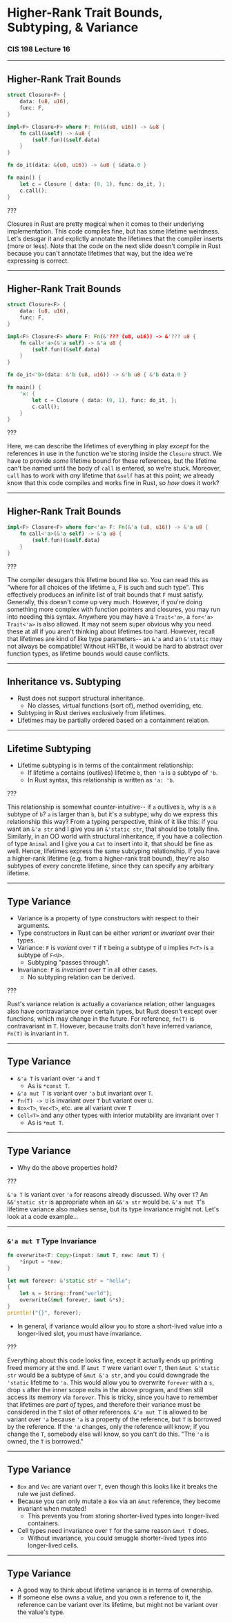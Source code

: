 # Higher-Rank Trait Bounds, Subtyping, & Variance

### CIS 198 Lecture 16

---
## Higher-Rank Trait Bounds

```rust
struct Closure<F> {
    data: (u8, u16),
    func: F,
}

impl<F> Closure<F> where F: Fn(&(u8, u16)) -> &u8 {
    fn call(&self) -> &u8 {
        (self.fun)(&self.data)
    }
}

fn do_it(data: &(u8, u16)) -> &u8 { &data.0 }

fn main() {
    let c = Closure { data: (0, 1), func: do_it, };
    c.call();
}
```

???

Closures in Rust are pretty magical when it comes to their underlying implementation. This code
compiles fine, but has some lifetime weirdness. Let's desugar it and explictly annotate the lifetimes
that the compiler inserts (more or less). Note that the code on the next slide doesn't compile in
Rust because you can't annotate lifetimes that way, but the idea we're expressing is correct.

---
## Higher-Rank Trait Bounds

```rust
struct Closure<F> {
    data: (u8, u16),
    func: F,
}

impl<F> Closure<F> where F: Fn(&'??? (u8, u16)) -> &'??? u8 {
    fn call<'a>(&'a self) -> &'a u8 {
        (self.fun)(&self.data)
    }
}

fn do_it<'b>(data: &'b (u8, u16)) -> &'b u8 { &'b data.0 }

fn main() {
    'x: {
        let c = Closure { data: (0, 1), func: do_it, };
        c.call();
    }
}
```

???

Here, we can describe the lifetimes of everything in play _except_ for the references in use in the
function we're storing inside the `Closure` struct. We have to provide _some_ lifetime bound for these
references, but the lifetime can't be named until the body of `call` is entered, so we're stuck.
Moreover, `call` has to work with _any_ lifetime that `&self` has at this point; we already know that
this code compiles and works fine in Rust, so _how_ does it work?

---
## Higher-Rank Trait Bounds

```rust
impl<F> Closure<F> where for<'a> F: Fn(&'a (u8, u16)) -> &'a u8 {
    fn call<'a>(&'a self) -> &'a u8 {
        (self.fun)(&self.data)
    }
}

```

???

The compiler desugars this lifetime bound like so. You can read this as "where for all choices of
the lifetime `a`, F is such and such type". This effectively produces an infinite list of trait bounds
that `F` must satisfy. Generally, this doesn't come up very much. However, if you're doing something
more complex with function pointers and closures, you may run into needing this syntax. Anywhere you
may have a `Trait<'a>`, a `for<'a> Trait<'a>` is also allowed. It may not seem super obvious why you
need these at all if you aren't thinking about lifetimes too hard. However, recall that lifetimes
are kind of like type parameters-- an `&'a` and an `&'static` may not always be compatible! Without
HRTBs, it would be hard to abstract over function types, as lifetime bounds would cause conflicts.

---
## Inheritance vs. Subtyping

- Rust does not support structural inheritance.
    - No classes, virtual functions (sort of), method overriding, etc.
- Subtyping in Rust derives exclusively from lifetimes.
- Lifetimes may be partially ordered based on a containment relation.

---
## Lifetime Subtyping

- Lifetime subtyping is in terms of the containment relationship:
    - If lifetime `a` contains (outlives) lifetime `b`, then `'a` is a subtype
        of `'b`.
    - In Rust syntax, this relationship is written as `'a: 'b`.

???

This relationship is somewhat counter-intuitive-- if `a` outlives `b`, why is
`a` a subtype of `b`? `a` is larger than `b`, but it's a subtype; why do we
express this relationship this way? From a typing perspective, think of it like
this: if you want an `&'a str` and I give you an `&'static str`, that should be
totally fine. Similarly, in an OO world with structural inheritance, if you have
a collection of type `Animal` and I give you a `Cat` to insert into it, that
should be fine as well. Hence, lifetimes express the same subtyping
relationship. If you have a higher-rank lifetime (e.g. from a higher-rank trait
bound), they're also subtypes of every concrete lifetime, since they can specify
any arbitrary lifetime.

---
## Type Variance

- Variance is a property of type constructors with respect to their arguments.
- Type constructors in Rust can be either _variant_ or _invariant_ over their types.
- Variance: `F` is _variant_ over `T` if `T` being a subtype of `U` implies
    `F<T>` is a subtype of `F<U>`.
    - Subtyping "passes through".
- Invariance: `F` is _invariant_ over `T` in all other cases.
    - No subtyping relation can be derived.

???

Rust's variance relation is actually a covariance relation; other languages also
have contravariance over certain types, but Rust doesn't except over functions,
which may change in the future. For reference, `fn(T)` is contravariant in `T`.
However, because traits don't have inferred variance, `Fn(T)` is invariant in
`T`.

---
## Type Variance

- `&'a T` is variant over `'a` and `T`
    - As is `*const T`.
- `&'a mut T` is variant over `'a` but invariant over `T`.
- `Fn(T) -> U` is invariant over `T` but variant over `U`.
- `Box<T>`, `Vec<T>`, etc. are all variant over `T`
- `Cell<T>` and any other types with interior mutability are invariant over `T`
    - As is `*mut T`.

---
## Type Variance

- Why do the above properties hold?

???

`&'a T` is variant over `'a` for reasons already discussed. Why over `T`?
An `&&'static str` is appropriate when an `&&'a str` would be. `&'a mut T`'s
lifetime variance also makes sense, but its type invariance might not. Let's
look at a code example...

---
### `&'a mut T` Type Invariance

```rust
fn overwrite<T: Copy>(input: &mut T, new: &mut T) {
    *input = *new;
}

let mut forever: &'static str = "hello";
{
    let s = String::from("world");
    overwrite(&mut forever, &mut &*s);
}
println!("{}", forever);
```

- In general, if variance would allow you to store a short-lived value into a
    longer-lived slot, you must have invariance.

???

Everything about this code looks fine, except it actually ends up printing freed
memory at the end. If `&mut T` were variant over `T`, then `&mut &'static str`
would be a subtype of `&mut &'a str`, and you could downgrade the `'static`
lifetime to `'a`. This would allow you to overwrite `forever` with a `s`, drop
`s` after the inner scope exits in the above program, and then still access its
memory via `forever`. This is tricky, since you have to remember that lifetimes
are _part of_ types, and therefore their variance must be considered in the `T`
slot of other references. `&'a mut T` is allowed to be variant over `'a` because
`'a` is a property of the reference, but `T` is borrowed by the reference. If
the `'a` changes, only the reference will know; if you change the `T`, somebody
else will know, so you can't do this. "The `'a` is owned, the `T` is borrowed."

---
## Type Variance

- `Box` and `Vec` are variant over `T`, even though this looks like it breaks
    the rule we just defined.
- Because you can only mutate a `Box` via an `&mut` reference, they become
    invariant when mutated!
    - This prevents you from storing shorter-lived types into longer-lived
        containers.
- Cell types need invariance over `T` for the same reason `&mut T` does.
    - Without invariance, you could smuggle shorter-lived types into
        longer-lived cells.

---
## Type Variance

- A good way to think about lifetime variance is in terms of ownership.
- If someone else owns a value, and you own a reference to it, the reference can
    be variant over its lifetime, but might not be variant over the value's
    type.

